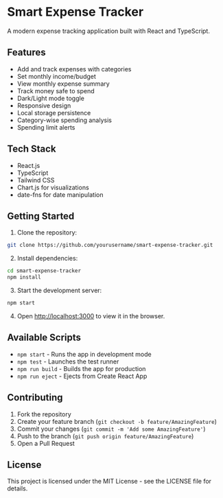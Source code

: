 # Smart Expense Tracker

A modern expense tracking application built with React and TypeScript.

## Features

- Add and track expenses with categories
- Set monthly income/budget
- View monthly expense summary
- Track money safe to spend
- Dark/Light mode toggle
- Responsive design
- Local storage persistence
- Category-wise spending analysis
- Spending limit alerts

## Tech Stack

- React.js
- TypeScript
- Tailwind CSS
- Chart.js for visualizations
- date-fns for date manipulation

## Getting Started

1. Clone the repository:
```bash
git clone https://github.com/yourusername/smart-expense-tracker.git
```

2. Install dependencies:
```bash
cd smart-expense-tracker
npm install
```

3. Start the development server:
```bash
npm start
```

4. Open [http://localhost:3000](http://localhost:3000) to view it in the browser.

## Available Scripts

- `npm start` - Runs the app in development mode
- `npm test` - Launches the test runner
- `npm run build` - Builds the app for production
- `npm run eject` - Ejects from Create React App

## Contributing

1. Fork the repository
2. Create your feature branch (`git checkout -b feature/AmazingFeature`)
3. Commit your changes (`git commit -m 'Add some AmazingFeature'`)
4. Push to the branch (`git push origin feature/AmazingFeature`)
5. Open a Pull Request

## License

This project is licensed under the MIT License - see the LICENSE file for details. 